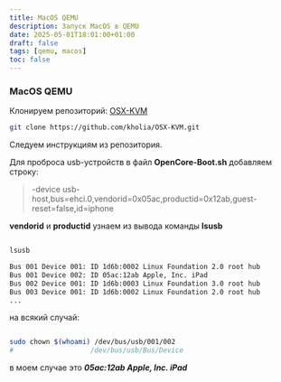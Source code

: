 ```yaml
---
title: MacOS QEMU
description: Запуск MacOS в QEMU
date: 2025-05-01T18:01:00+01:00
draft: false
tags: [qemu, macos] 
toc: false
---
```


### MacOS QEMU

Клонируем репозиторий:
[OSX-KVM](https://github.com/kholia/OSX-KVM)

```bash
git clone https://github.com/kholia/OSX-KVM.git
```

Следуем инструкциям из репозитория.

Для проброса usb-устройств в файл **OpenCore-Boot.sh** добавляем строку:

> -device usb-host,bus=ehci.0,vendorid=0x05ac,productid=0x12ab,guest-reset=false,id=iphone

**vendorid** и **productid** узнаем из вывода команды **lsusb**

```bash

lsusb

Bus 001 Device 001: ID 1d6b:0002 Linux Foundation 2.0 root hub
Bus 001 Device 002: ID 05ac:12ab Apple, Inc. iPad
Bus 002 Device 001: ID 1d6b:0003 Linux Foundation 3.0 root hub
Bus 003 Device 001: ID 1d6b:0002 Linux Foundation 2.0 root hub
...

```

на всякий случай:

```bash

sudo chown $(whoami) /dev/bus/usb/001/002
#                   /dev/bus/usb/Bus/Device

```

в моем случае это ***05ac:12ab Apple, Inc. iPad***
